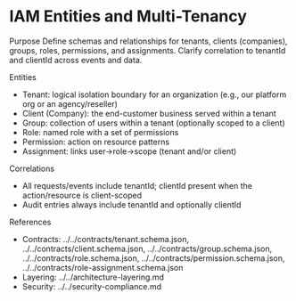 # IAM Entities and Multi-Tenancy

Purpose
Define schemas and relationships for tenants, clients (companies), groups, roles, permissions, and assignments. Clarify correlation to tenantId and clientId across events and data.

Entities
- Tenant: logical isolation boundary for an organization (e.g., our platform org or an agency/reseller)
- Client (Company): the end-customer business served within a tenant
- Group: collection of users within a tenant (optionally scoped to a client)
- Role: named role with a set of permissions
- Permission: action on resource patterns
- Assignment: links user→role→scope (tenant and/or client)

Correlations
- All requests/events include tenantId; clientId present when the action/resource is client-scoped
- Audit entries always include tenantId and optionally clientId

References
- Contracts: ../../contracts/tenant.schema.json, ../../contracts/client.schema.json, ../../contracts/group.schema.json, ../../contracts/role.schema.json, ../../contracts/permission.schema.json, ../../contracts/role-assignment.schema.json
- Layering: ../../architecture-layering.md
- Security: ../../security-compliance.md
